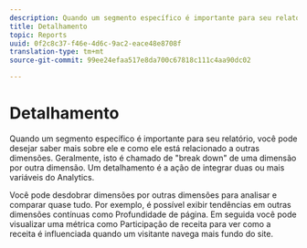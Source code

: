 ```yaml
---
description: Quando um segmento específico é importante para seu relatório, você pode desejar saber mais sobre ele e como ele está relacionado a outras dimensões. Geralmente, isto é chamado de "break down" de uma dimensão por outra dimensão. Um detalhamento é a ação de integrar duas ou mais variáveis do Analytics.
title: Detalhamento
topic: Reports
uuid: 0f2c8c37-f46e-4d6c-9ac2-eace48e8708f
translation-type: tm+mt
source-git-commit: 99ee24efaa517e8da700c67818c111c4aa90dc02

---
```



# Detalhamento

Quando um segmento específico é importante para seu relatório, você pode desejar saber mais sobre ele e como ele está relacionado a outras dimensões. Geralmente, isto é chamado de "break down" de uma dimensão por outra dimensão. Um detalhamento é a ação de integrar duas ou mais variáveis do Analytics.

Você pode desdobrar dimensões por outras dimensões para analisar e comparar quase tudo. Por exemplo, é possível exibir tendências em outras dimensões contínuas como Profundidade de página. Em seguida você pode visualizar uma métrica como Participação de receita para ver como a receita é influenciada quando um visitante navega mais fundo do site.
